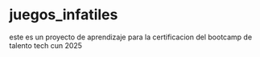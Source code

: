 # juegos_infatiles
este es un proyecto de aprendizaje para la certificacion del bootcamp de talento tech cun 2025
